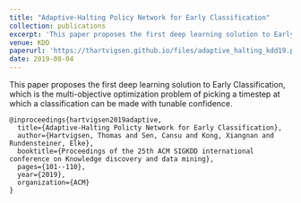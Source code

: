 ```yaml
---
title: "Adaptive-Halting Policy Network for Early Classification"
collection: publications
excerpt: 'This paper proposes the first deep learning solution to Early Classification of Time Series, allowing intuitive tuning between contradictory goals of earliness and accuracy.'
venue: KDD
paperurl: 'https://thartvigsen.github.io/files/adaptive_halting_kdd19.pdf'
date: 2019-08-04
---
```


This paper proposes the first deep learning solution to Early Classification, which is the multi-objective optimization problem of picking a timestep at which a classification can be made with tunable confidence.

```
@inproceedings{hartvigsen2019adaptive,
  title={Adaptive-Halting Policty Network for Early Classification},
  author={Hartvigsen, Thomas and Sen, Cansu and Kong, Xiangnan and Rundensteiner, Elke},
  booktitle={Proceedings of the 25th ACM SIGKDD international conference on Knowledge discovery and data mining},
  pages={101--110},
  year={2019},
  organization={ACM}
}
```
